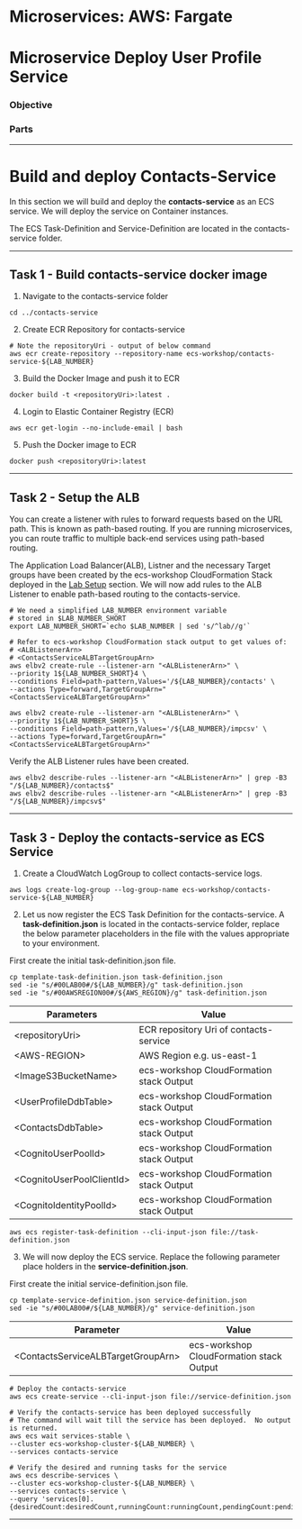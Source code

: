 # Microservices: AWS: Fargate
# Microservice Deploy User Profile Service

### Objective



### Parts




___

# Build and deploy Contacts-Service

In this section we will build and deploy the **contacts-service** as an ECS service. We will deploy the service on Container instances.

The ECS Task-Definition and Service-Definition are located in the contacts-service folder.

___

## Task 1 - Build contacts-service docker image

1. Navigate to the contacts-service folder

~~~shell
cd ../contacts-service
~~~

2. Create ECR Repository for contacts-service

~~~shell
# Note the repositoryUri - output of below command
aws ecr create-repository --repository-name ecs-workshop/contacts-service-${LAB_NUMBER}
~~~

3. Build the Docker Image and push it to ECR

~~~shell
docker build -t <repositoryUri>:latest .
~~~

4. Login to Elastic Container Registry (ECR)

~~~shell
aws ecr get-login --no-include-email | bash
~~~

5. Push the Docker image to ECR

~~~shell
docker push <repositoryUri>:latest
~~~

___

## Task 2 - Setup the ALB

You can create a listener with rules to forward requests based on the URL path. This is known as path-based routing. If you are running microservices, you can route traffic to multiple back-end services using path-based routing.

The Application Load Balancer(ALB), Listner and the necessary Target groups have been created by the ecs-workshop CloudFormation Stack deployed in the [Lab Setup](lab-guides/lab-setup.md) section. We will now add rules to the ALB Listener to enable path-based routing to the contacts-service.

~~~shell
# We need a simplified LAB_NUMBER environment variable
# stored in $LAB_NUMBER_SHORT
export LAB_NUMBER_SHORT=`echo $LAB_NUMBER | sed 's/^lab//g'`

# Refer to ecs-workshop CloudFormation stack output to get values of:
# <ALBListenerArn>
# <ContactsServiceALBTargetGroupArn>
aws elbv2 create-rule --listener-arn "<ALBListenerArn>" \
--priority 1${LAB_NUMBER_SHORT}4 \
--conditions Field=path-pattern,Values='/${LAB_NUMBER}/contacts' \
--actions Type=forward,TargetGroupArn="<ContactsServiceALBTargetGroupArn>"

aws elbv2 create-rule --listener-arn "<ALBListenerArn>" \
--priority 1${LAB_NUMBER_SHORT}5 \
--conditions Field=path-pattern,Values='/${LAB_NUMBER}/impcsv' \
--actions Type=forward,TargetGroupArn="<ContactsServiceALBTargetGroupArn>"
~~~

Verify the ALB Listener rules have been created.

~~~shell
aws elbv2 describe-rules --listener-arn "<ALBListenerArn>" | grep -B3 "/${LAB_NUMBER}/contacts$"
aws elbv2 describe-rules --listener-arn "<ALBListenerArn>" | grep -B3 "/${LAB_NUMBER}/impcsv$"
~~~

___

## Task 3 - Deploy the contacts-service as ECS Service

1. Create a CloudWatch LogGroup to collect contacts-service logs.

~~~shell
aws logs create-log-group --log-group-name ecs-workshop/contacts-service-${LAB_NUMBER}
~~~

2. Let us now register the ECS Task Definition for the contacts-service. A **task-definition.json** is located in the contacts-service folder, replace the below parameter placeholders in the file with the values appropriate to your environment.

First create the initial task-definition.json file.

~~~shell
cp template-task-definition.json task-definition.json
sed -ie "s/#00LAB00#/${LAB_NUMBER}/g" task-definition.json
sed -ie "s/#00AWSREGION00#/${AWS_REGION}/g" task-definition.json
~~~

|Parameters                          | Value                                         |
|------------------------------------|-----------------------------------------------|
|&lt;repositoryUri&gt;               | ECR repository Uri of contacts-service        |
|&lt;AWS-REGION&gt;                  | AWS Region e.g. us-east-1                     |
|&lt;ImageS3BucketName&gt;           | ecs-workshop CloudFormation stack Output      |
|&lt;UserProfileDdbTable&gt;         | ecs-workshop CloudFormation stack Output      |
|&lt;ContactsDdbTable&gt;            | ecs-workshop CloudFormation stack Output      |
|&lt;CognitoUserPoolId&gt;           | ecs-workshop CloudFormation stack Output      |
|&lt;CognitoUserPoolClientId&gt;     | ecs-workshop CloudFormation stack Output      |
|&lt;CognitoIdentityPoolId&gt;       | ecs-workshop CloudFormation stack Output      |

~~~shell
aws ecs register-task-definition --cli-input-json file://task-definition.json
~~~

3. We will now deploy the ECS service. Replace the following parameter place holders in the **service-definition.json**.

First create the initial service-definition.json file.

~~~shell
cp template-service-definition.json service-definition.json
sed -ie "s/#00LAB00#/${LAB_NUMBER}/g" service-definition.json
~~~

| Parameter                              | Value                                    |
|----------------------------------------|------------------------------------------|
|&lt;ContactsServiceALBTargetGroupArn&gt;| ecs-workshop CloudFormation stack Output |

~~~shell
# Deploy the contacts-service
aws ecs create-service --cli-input-json file://service-definition.json

# Verify the contacts-service has been deployed successfully
# The command will wait till the service has been deployed.  No output is returned.
aws ecs wait services-stable \
--cluster ecs-workshop-cluster-${LAB_NUMBER} \
--services contacts-service

# Verify the desired and running tasks for the service
aws ecs describe-services \
--cluster ecs-workshop-cluster-${LAB_NUMBER} \
--services contacts-service \
--query 'services[0].{desiredCount:desiredCount,runningCount:runningCount,pendingCount:pendingCount}'
~~~

___
